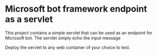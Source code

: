 # Microsoft bot framework endpoint as a servlet
This project contains a simple servlet that can be used as an endpoint for Microsoft bot. The servlet simply echo the input message

Deploy the servlet to any web container of your choice to test.
